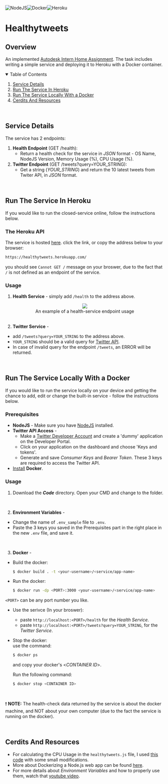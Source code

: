 <img alt="NodeJS" src="https://img.shields.io/badge/node.js-%2343853D.svg?style=for-the-badge&logo=node-dot-js&logoColor=white"/><img alt="Docker" src="https://img.shields.io/badge/docker-%230db7ed.svg?style=for-the-badge&logo=docker&logoColor=white"/><img alt="Heroku" src="https://img.shields.io/badge/heroku-%23430098.svg?style=for-the-badge&logo=heroku&logoColor=white"/>

# Healthytweets

## Overview
An implemented [Autodesk Intern Home Assignment](https://gist.github.com/guyguyon/f33f8cbd0fa2216d133070e9437f628a). The task includes writing a simple service and deploying it to Heroku with a Docker container.
<br/>


<details open="open">
  <summary>Table of Contents</summary>
  <ol>
    <li><a href="#service-details">Service Details</a></li>
    <li><a href="#run-the-service-in-heroku">Run The Service In Heroku</a></li>
    <li><a href="#run-the-service-locally-with-a-docker">Run The Service Locally With a Docker</a></li>
    <li><a href="#cerdits-and-resources">Cerdits And Resources</a></li>
  </ol>
</details>
<br/>

## Service Details
The service has 2 endpoints:
1. __Health Endpoint__ (GET /health):
   * Return a health check for the service in _JSON_ format - OS Name, NodeJS Version, Memory Usage (%), CPU Usage (%).  
2. __Twitter Endpoint__ (GET /tweets?query=YOUR_STRING):
   * Get a string (_YOUR_STRING_) and return the 10 latest tweets from Twiter API, in _JSON_ format. 
   
  <br/>
  
## Run The Service In Heroku
If you would like to run the closed-service online, follow the instructions below.
  
### The Heroku API
The service is hosted [here](https://healthytweets.herokuapp.com/). click the link, or copy the address below to your browser:
   ```sh
   https://healthytweets.herokuapp.com/
   ```
 you should see `Cannot GET /` message on your broswer, due to the fact that `/` is not defined as an endpoint of the service.
 
 ### Usage
 1. __Health Service__ - simply add `/health` to the address above.
 <div align="center">
 <img src="https://i.ibb.co/CP5VFgp/health.png"</img>
 </div>
 <div align="center">
  An example of a health-service endpoint usage
 </div>
 <br/>
   
 2. __Twitter Service__ - 
  * add `/tweets?query=YOUR_STRING` to the address above.  
  * `YOUR_STRING` should be a valid query for [Twitter API](https://developer.twitter.com/en/docs/twitter-api).  
  * In case of invalid query for the endpoint `/tweets`, an ERROR will be returned.
 <br/>

## Run The Service Locally With a Docker
If you would like to run the service locally on your device and getting the chance to add, edit or change the built-in service - follow the instructions below.  
### Prerequisites
* __NodeJS__ - Make sure you have [NodeJS](https://nodejs.org/en/) installed.
* __Twitter API Access__ - 
  * Make a [Twitter Developer Account](https://developer.twitter.com/en/apply-for-access) and create a 'dummy' application on the Developer Portal.
  * Click on your application on the dashboard and choose 'Keys and tokens'.
  * Generate and save _Consumer Keys_ and _Bearer Token_. These 3 keys are required to access the Twitter API.
* [Install](https://www.docker.com/get-started) __Docker__.

  
### Usage
1. Download the ___Code___ directory. Open your CMD and change to the folder.  
<br/>

2. __Environment Variables__ -
  * Change the name of `.env_sample` file to `.env`.
  * Paste the 3 keys you saved in the Prerequisites part in the right place in the new `.env` file, and save it.  
<br/>

3. __Docker__ -
  * Build the docker:
    ```sh
    $ docker build . -t <your-username>/<service/app-name>
    ```
      
  * Run the docker:
    ```sh
    $ docker run -dp <PORT>:3000 <your-username>/<service/app-name>
    ```
   `<PORT>` can be any port number you like. 
     
  * Use the serivce (In your broswer):  
     * paste `http://localhost:<PORT>/health` for the _Health Service_.        
     * paste `http://localhost:<PORT>/tweets?query=YOUR_STRING`, for the _Twitter Service_.  
     
       
  * Stop the docker:  
    use the command: 
    ```sh
    $ docker ps
    ``` 
    and copy your docker's <_CONTAINER ID_>.  
    
    Run the following command:
    ```sh
    $ docker stop <CONTAINER ID>
    ```
  <br/>
  
  :exclamation:  __NOTE:__ The health-check data returned by the service is about the docker machine, and NOT about your own computer (due to the fact the service is running on the docker).
  
  <br/>


  
## Cerdits And Resources
* For calculating the CPU Usage in the  `healthytweets.js` file, I used [this code](https://gist.github.com/bag-man/5570809) with some small modifications.
* More about Dockerizing a Node.js web app can be found [here](https://nodejs.org/en/docs/guides/nodejs-docker-webapp/).
* For more details about _Environment Variables_ and how to properly use them, watch that [youtube video](https://www.youtube.com/watch?v=17UVejOw3zA).

   


